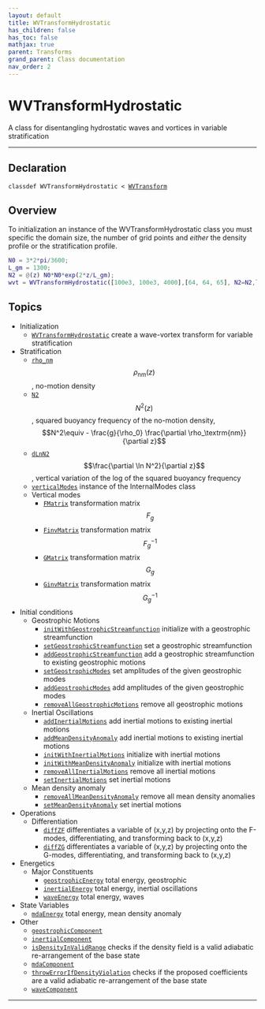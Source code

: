 ```yaml
---
layout: default
title: WVTransformHydrostatic
has_children: false
has_toc: false
mathjax: true
parent: Transforms
grand_parent: Class documentation
nav_order: 2
---
```


#  WVTransformHydrostatic

A class for disentangling hydrostatic waves and vortices in variable stratification


---

## Declaration

<div class="language-matlab highlighter-rouge"><div class="highlight"><pre class="highlight"><code>classdef WVTransformHydrostatic < <a href="/classes/wvtransform/" title="WVTransform">WVTransform</a></code></pre></div></div>

## Overview
 
  To initialization an instance of the WVTransformHydrostatic class you
  must specific the domain size, the number of grid points and *either*
  the density profile or the stratification profile.
 
  ```matlab
  N0 = 3*2*pi/3600;
  L_gm = 1300;
  N2 = @(z) N0*N0*exp(2*z/L_gm);
  wvt = WVTransformHydrostatic([100e3, 100e3, 4000],[64, 64, 65], N2=N2,latitude=30);
  ```
 
           
  


## Topics
+ Initialization
  + [`WVTransformHydrostatic`](/classes/transforms/wvtransformhydrostatic/wvtransformhydrostatic.html) create a wave-vortex transform for variable stratification
+ Stratification
  + [`rho_nm`](/classes/transforms/wvtransformhydrostatic/rho_nm.html) $$\rho_\textrm{nm}(z)$$, no-motion density
  + [`N2`](/classes/transforms/wvtransformhydrostatic/n2.html) $$N^2(z)$$, squared buoyancy frequency of the no-motion density, $$N^2\equiv - \frac{g}{\rho_0} \frac{\partial \rho_\textrm{nm}}{\partial z}$$
  + [`dLnN2`](/classes/transforms/wvtransformhydrostatic/dlnn2.html) $$\frac{\partial \ln N^2}{\partial z}$$, vertical variation of the log of the squared buoyancy frequency
  + [`verticalModes`](/classes/transforms/wvtransformhydrostatic/verticalmodes.html) instance of the InternalModes class
  + Vertical modes
    + [`FMatrix`](/classes/transforms/wvtransformhydrostatic/fmatrix.html) transformation matrix $$F_g$$
    + [`FinvMatrix`](/classes/transforms/wvtransformhydrostatic/finvmatrix.html) transformation matrix $$F_g^{-1}$$
    + [`GMatrix`](/classes/transforms/wvtransformhydrostatic/gmatrix.html) transformation matrix $$G_g$$
    + [`GinvMatrix`](/classes/transforms/wvtransformhydrostatic/ginvmatrix.html) transformation matrix $$G_g^{-1}$$
+ Initial conditions
  + Geostrophic Motions
    + [`initWithGeostrophicStreamfunction`](/classes/transforms/wvtransformhydrostatic/initwithgeostrophicstreamfunction.html) initialize with a geostrophic streamfunction
    + [`setGeostrophicStreamfunction`](/classes/transforms/wvtransformhydrostatic/setgeostrophicstreamfunction.html) set a geostrophic streamfunction
    + [`addGeostrophicStreamfunction`](/classes/transforms/wvtransformhydrostatic/addgeostrophicstreamfunction.html) add a geostrophic streamfunction to existing geostrophic motions
    + [`setGeostrophicModes`](/classes/transforms/wvtransformhydrostatic/setgeostrophicmodes.html) set amplitudes of the given geostrophic modes
    + [`addGeostrophicModes`](/classes/transforms/wvtransformhydrostatic/addgeostrophicmodes.html) add amplitudes of the given geostrophic modes
    + [`removeAllGeostrophicMotions`](/classes/transforms/wvtransformhydrostatic/removeallgeostrophicmotions.html) remove all geostrophic motions
  + Inertial Oscillations
    + [`addInertialMotions`](/classes/transforms/wvtransformhydrostatic/addinertialmotions.html) add inertial motions to existing inertial motions
    + [`addMeanDensityAnomaly`](/classes/transforms/wvtransformhydrostatic/addmeandensityanomaly.html) add inertial motions to existing inertial motions
    + [`initWithInertialMotions`](/classes/transforms/wvtransformhydrostatic/initwithinertialmotions.html) initialize with inertial motions
    + [`initWithMeanDensityAnomaly`](/classes/transforms/wvtransformhydrostatic/initwithmeandensityanomaly.html) initialize with inertial motions
    + [`removeAllInertialMotions`](/classes/transforms/wvtransformhydrostatic/removeallinertialmotions.html) remove all inertial motions
    + [`setInertialMotions`](/classes/transforms/wvtransformhydrostatic/setinertialmotions.html) set inertial motions
  + Mean density anomaly
    + [`removeAllMeanDensityAnomaly`](/classes/transforms/wvtransformhydrostatic/removeallmeandensityanomaly.html) remove all mean density anomalies
    + [`setMeanDensityAnomaly`](/classes/transforms/wvtransformhydrostatic/setmeandensityanomaly.html) set inertial motions
+ Operations
  + Differentiation
    + [`diffZF`](/classes/transforms/wvtransformhydrostatic/diffzf.html) differentiates a variable of (x,y,z) by projecting onto the F-modes, differentiating, and transforming back to (x,y,z)
    + [`diffZG`](/classes/transforms/wvtransformhydrostatic/diffzg.html) differentiates a variable of (x,y,z) by projecting onto the G-modes, differentiating, and transforming back to (x,y,z)
+ Energetics
  + Major Constituents
    + [`geostrophicEnergy`](/classes/transforms/wvtransformhydrostatic/geostrophicenergy.html) total energy, geostrophic
    + [`inertialEnergy`](/classes/transforms/wvtransformhydrostatic/inertialenergy.html) total energy, inertial oscillations
    + [`waveEnergy`](/classes/transforms/wvtransformhydrostatic/waveenergy.html) total energy, waves
+ State Variables
  + [`mdaEnergy`](/classes/transforms/wvtransformhydrostatic/mdaenergy.html) total energy, mean density anomaly
+ Other
  + [`geostrophicComponent`](/classes/transforms/wvtransformhydrostatic/geostrophiccomponent.html) 
  + [`inertialComponent`](/classes/transforms/wvtransformhydrostatic/inertialcomponent.html) 
  + [`isDensityInValidRange`](/classes/transforms/wvtransformhydrostatic/isdensityinvalidrange.html) checks if the density field is a valid adiabatic re-arrangement of the base state
  + [`mdaComponent`](/classes/transforms/wvtransformhydrostatic/mdacomponent.html) 
  + [`throwErrorIfDensityViolation`](/classes/transforms/wvtransformhydrostatic/throwerrorifdensityviolation.html) checks if the proposed coefficients are a valid adiabatic re-arrangement of the base state
  + [`waveComponent`](/classes/transforms/wvtransformhydrostatic/wavecomponent.html) 


---
